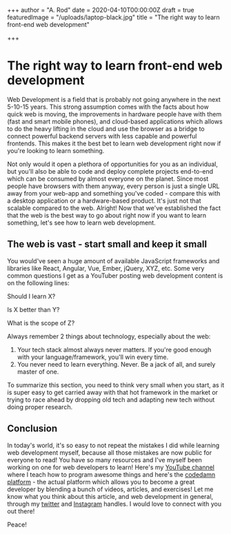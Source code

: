 +++
author = "A. Rod"
date = 2020-04-10T00:00:00Z
draft = true
featuredImage = "/uploads/laptop-black.jpg"
title = "The right way to learn front-end web development"

+++
# The right way to learn front-end web development

Web Development is a field that is probably not going anywhere in the next 5-10-15 years. This strong assumption comes with the facts about how quick web is moving, the improvements in hardware people have with them (fast and smart mobile phones), and cloud-based applications which allows to do the heavy lifting in the cloud and use the browser as a bridge to connect powerful backend servers with less capable and powerful frontends. This makes it the best bet to learn web development right now if you're looking to learn something.

Not only would it open a plethora of opportunities for you as an individual, but you'll also be able to code and deploy complete projects end-to-end which can be consumed by almost everyone on the planet. Since most people have browsers with them anyway, every person is just a single URL away from your web-app and something you've coded - compare this with a desktop application or a hardware-based product. It's just not that scalable compared to the web. Alright! Now that we've established the fact that the web is the best way to go about right now if you want to learn something, let's see how to learn web development.

## The web is vast - start small and keep it small

You would've seen a huge amount of available JavaScript frameworks and libraries like React, Angular, Vue, Ember, jQuery, XYZ, etc. Some very common questions I get as a YouTuber posting web development content is on the following lines:

Should I learn X?

Is X better than Y?

What is the scope of Z?

Always remember 2 things about technology, especially about the web:

1. Your tech stack almost always never matters. If you're good enough with your language/framework, you'll win every time.
2. You never need to learn everything. Never. Be a jack of all, and surely master of one.

To summarize this section, you need to think very small when you start, as it is super easy to get carried away with that hot framework in the market or trying to race ahead by dropping old tech and adapting new tech without doing proper research.

## Conclusion

In today's world, it's so easy to not repeat the mistakes I did while learning web development myself, because all those mistakes are now public for everyone to read! You have so many resources and I've myself been working on one for web developers to learn! Here's my [YouTube channel](https://youtube.com/codedamn) where I teach how to program awesome things and here's the [codedamn platform](https://codedamn.com/) - the actual platform which allows you to become a great developer by blending a bunch of videos, articles, and exercises! Let me know what you think about this article, and web development in general, through my [twitter](https://twitter.com/mehulmpt) and [Instagram](https://instagram.com/mehulmpt) handles. I would love to connect with you out there!

Peace!